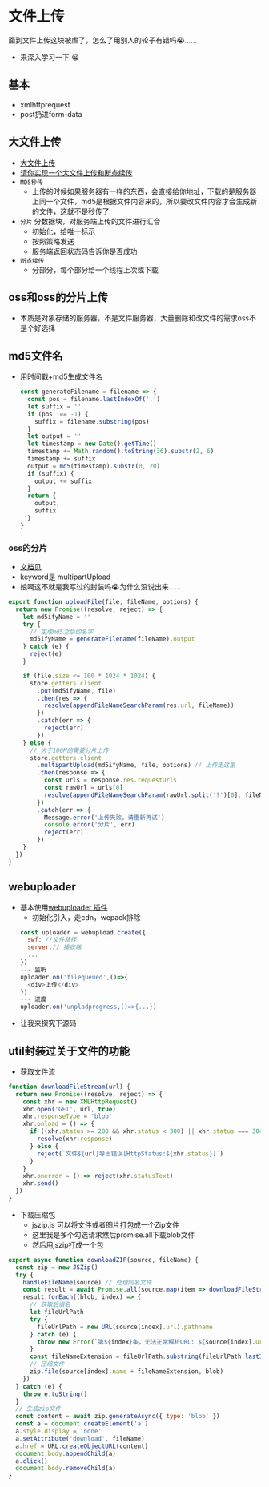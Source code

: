 # 文件上传
面到文件上传这块被虐了，怎么了用别人的轮子有错吗😭……
- 来深入学习一下 😭

## 基本
- xmlhttprequest
- post扔进form-data


## 大文件上传
- [大文件上传](https://zhuanlan.zhihu.com/p/344196767)
- [请你实现一个大文件上传和断点续传](https://zhuanlan.zhihu.com/p/104826733)
- `MD5秒传`
  - 上传的时候如果服务器有一样的东西，会直接给你地址，下载的是服务器上同一个文件，md5是根据文件内容来的，所以要改文件内容才会生成新的文件，这就不是秒传了
- `分片`
分数据块，对服务端上传的文件进行汇合
  - 初始化，给唯一标示
  - 按照策略发送
  - 服务端返回状态码告诉你是否成功
- `断点续传`
  - 分部分，每个部分给一个线程上次或下载

## oss和oss的分片上传
- 本质是对象存储的服务器，不是文件服务器，大量删除和改文件的需求oss不是个好选择
## md5文件名 
- 用时间戳+md5生成文件名
  ``` js
  const generateFilename = filename => {
    const pos = filename.lastIndexOf('.')
    let suffix = ''
    if (pos !== -1) {
      suffix = filename.substring(pos)
    }
    let output = ''
    let timestamp = new Date().getTime()
    timestamp += Math.random().toString(36).substr(2, 6)
    timestamp += suffix
    output = md5(timestamp).substr(0, 20)
    if (suffix) {
      output += suffix
    }
    return {
      output,
      suffix
    }
  }
  ```
### oss的分片
- [文档见](https://help.aliyun.com/document_detail/111268.html?spm=a2c4g.11186623.2.10.581169fbotYMFC#concept-hgg-3vb-dhb)
- keyword是 multipartUpload
- 娘啊这不就是我写过的封装吗😭为什么没说出来……
``` js
export function uploadFile(file, fileName, options) {
  return new Promise((resolve, reject) => {
    let md5ifyName = ''
    try {
      // 生成md5之后的名字
      md5ifyName = generateFilename(fileName).output
    } catch (e) {
      reject(e)
    }

    if (file.size <= 100 * 1024 * 1024) {
      store.getters.client
        .put(md5ifyName, file)
        .then(res => {
          resolve(appendFileNameSearchParam(res.url, fileName))
        })
        .catch(err => {
          reject(err)
        })
    } else {
      // 大于100M的需要分片上传
      store.getters.client
        .multipartUpload(md5ifyName, file, options) // 上传走这里
        .then(response => {
          const urls = response.res.requestUrls
          const rawUrl = urls[0]
          resolve(appendFileNameSearchParam(rawUrl.split('?')[0], fileName))
        })
        .catch(err => {
          Message.error('上传失败，请重新再试')
          console.error('分片', err)
          reject(err)
        })
    }
  })
}
```

## webuploader
- 基本使用[webuploader 插件](http://fex.baidu.com/webuploader/getting-started.html)
  - 初始化引入，走cdn，wepack排除
  ``` js
  const uploader = webupload.create({
    swf: //文件路径
    server:// 接收端
    ...
  })
  --- 监听
  uploader.on('filequeued',()=>{
    <div>上传</div>
  })
  --- 进度
  uploader.on('unpladprogress,()=>{...})
  ```
- 让我来探究下源码



## util封装过关于文件的功能
- 获取文件流
``` js
function downloadFileStream(url) {
  return new Promise((resolve, reject) => {
    const xhr = new XMLHttpRequest()
    xhr.open('GET', url, true)
    xhr.responseType = 'blob'
    xhr.onload = () => {
      if ((xhr.status >= 200 && xhr.status < 300) || xhr.status === 304) {
        resolve(xhr.response)
      } else {
        reject(`文件${url}导出错误[HttpStatus:${xhr.status}]`)
      }
    }
    xhr.onerror = () => reject(xhr.statusText)
    xhr.send()
  })
}
```
- 下载压缩包
  - jszip.js 可以将文件或者图片打包成一个Zip文件
  - 这里我是多个勾选请求然后promise.all下载blob文件
  - 然后用jszip打成一个包
``` js
export async function downloadZIP(source, fileName) {
  const zip = new JSZip()
  try {
    handleFileName(source) // 处理同名文件
    const result = await Promise.all(source.map(item => downloadFileStream(item.url)))
    result.forEach((blob, index) => {
      // 获取后缀名
      let fileUrlPath
      try {
        fileUrlPath = new URL(source[index].url).pathname
      } catch (e) {
        throw new Error(`第${index}条，无法正常解析URL: ${source[index].url}`)
      }
      const fileNameExtension = fileUrlPath.substring(fileUrlPath.lastIndexOf('.'))
      // 压缩文件
      zip.file(source[index].name + fileNameExtension, blob)
    })
  } catch (e) {
    throw e.toString()
  }
  // 生成zip文件
  const content = await zip.generateAsync({ type: 'blob' })
  const a = document.createElement('a')
  a.style.display = 'none'
  a.setAttribute('download', fileName)
  a.href = URL.createObjectURL(content)
  document.body.appendChild(a)
  a.click()
  document.body.removeChild(a)
}
```
